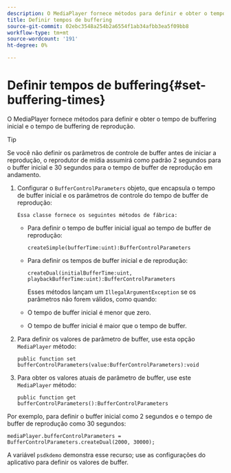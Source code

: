 ```yaml
---
description: O MediaPlayer fornece métodos para definir e obter o tempo de buffering inicial e o tempo de buffering de reprodução.
title: Definir tempos de buffering
source-git-commit: 02ebc3548a254b2a6554f1ab34afbb3ea5f09bb8
workflow-type: tm+mt
source-wordcount: '191'
ht-degree: 0%

---
```


# Definir tempos de buffering{#set-buffering-times}

O MediaPlayer fornece métodos para definir e obter o tempo de buffering inicial e o tempo de buffering de reprodução.

>[!TIP]
>
>Se você não definir os parâmetros de controle de buffer antes de iniciar a reprodução, o reprodutor de mídia assumirá como padrão 2 segundos para o buffer inicial e 30 segundos para o tempo de buffer de reprodução em andamento.

1. Configurar o `BufferControlParameters` objeto, que encapsula o tempo de buffer inicial e os parâmetros de controle do tempo de buffer de reprodução:

       Essa classe fornece os seguintes métodos de fábrica:
   
   * Para definir o tempo de buffer inicial igual ao tempo de buffer de reprodução:

     ```
     createSimple(bufferTime:uint):BufferControlParameters
     ```

   * Para definir os tempos de buffer inicial e de reprodução:

     ```
     createDual(initialBufferTime:uint, playbackBufferTime:uint):BufferControlParameters 
     ```

     Esses métodos lançam um `IllegalArgumentException` se os parâmetros não forem válidos, como quando:

   * O tempo de buffer inicial é menor que zero.
   * O tempo de buffer inicial é maior que o tempo de buffer.

1. Para definir os valores de parâmetro de buffer, use esta opção `MediaPlayer` método:

   ```
   public function set bufferControlParameters(value:BufferControlParameters):void
   ```

1. Para obter os valores atuais de parâmetro de buffer, use este `MediaPlayer` método:

   ```
   public function get bufferControlParameters():BufferControlParameters
   ```

<!--<a id="example_B5C5004188574D8D8AB8525742767280"></a>-->

Por exemplo, para definir o buffer inicial como 2 segundos e o tempo de buffer de reprodução como 30 segundos:

```
mediaPlayer.bufferControlParameters = BufferControlParameters.createDual(2000, 30000); 
```

A variável `psdkdemo` demonstra esse recurso; use as configurações do aplicativo para definir os valores de buffer.
